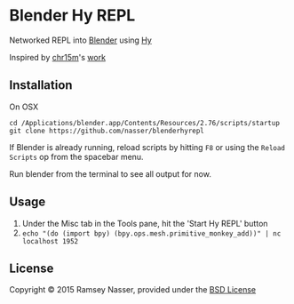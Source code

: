 # Blender Hy REPL
Networked REPL into [Blender](https://www.blender.org/) using [Hy](https://github.com/hylang)

Inspired by [chr15m](https://github.com/chr15m)'s [work](https://github.com/chr15m/blender-hylang-live-code)

## Installation
On OSX

```
cd /Applications/blender.app/Contents/Resources/2.76/scripts/startup
git clone https://github.com/nasser/blenderhyrepl
```

If Blender is already running, reload scripts by hitting `F8` or using the `Reload Scripts` op from the spacebar menu.

Run blender from the terminal to see all output for now.

## Usage
1. Under the Misc tab in the Tools pane, hit the 'Start Hy REPL' button
2. `echo "(do (import bpy) (bpy.ops.mesh.primitive_monkey_add))" | nc localhost 1952`

## License
Copyright © 2015 Ramsey Nasser, provided under the [BSD License](https://opensource.org/licenses/BSD-3-Clause)